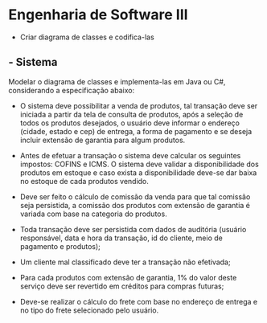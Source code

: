 # Engenharia de Software III

* Criar diagrama de classes e codifica-las

## - Sistema

Modelar o diagrama de classes e implementa-las em Java ou C#, considerando a especificação abaixo:

* O sistema deve possibilitar a venda de produtos, tal transação deve ser iniciada a partir da tela de consulta de produtos, após a seleção de todos os produtos desejados, o usuário deve informar o endereço (cidade, estado e cep) de entrega, a forma de pagamento e se deseja incluir extensão de garantia para algum produtos.

* Antes de efetuar a transação o sistema deve calcular os seguintes impostos: COFINS e ICMS. O sistema deve validar a disponibilidade dos produtos em estoque e caso exista a disponibilidade deve-se dar baixa no estoque de cada produtos vendido.

* Deve ser feito o cálculo de comissão da venda para que tal comissão seja persistida, a comissão dos produtos com extensão de garantia é variada com base na categoria do produtos.

* Toda transação deve ser persistida com dados de auditória (usuário responsável, data e hora da transação, id do cliente, meio de pagamento e produtos);

* Um cliente mal classificado deve ter a transação não efetivada;

* Para cada produtos com extensão de garantia, 1% do valor deste serviço deve ser revertido em créditos para compras futuras;

* Deve-se realizar o cálculo do frete com base no endereço de entrega e no tipo do frete selecionado pelo usuário.